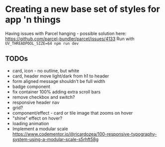# Creating a new base set of styles for app 'n things

Having issues with Parcel hanging - possible solution here: https://github.com/parcel-bundler/parcel/issues/4133
Run with `UV_THREADPOOL_SIZE=64 npm run dev`

## TODOs

- card, icon - no outline, but white
- card, header move light/dark from h1 to header
- form aligned message shouldn't be full width
- badge component
- fix container 100% adding extra scroll bars
- remove checkbox and switch?
- responsive header nav
- grid?
- component/effect - card or tile image that zooms on hover
- "shine" effect on hover?
- loading animation
- Implement a modular scale https://www.codementor.io/@ricardozea/100-responsive-typography-system-using-a-modular-scale-s5rhft58g
